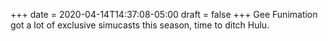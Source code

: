 +++
date = 2020-04-14T14:37:08-05:00
draft = false
+++
Gee Funimation got a lot of exclusive simucasts this season, time to ditch Hulu.